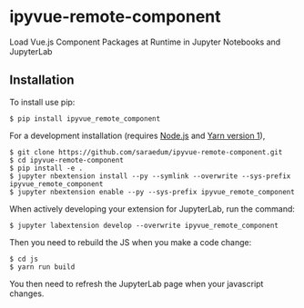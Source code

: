 ipyvue-remote-component
===============================

Load Vue.js Component Packages at Runtime in Jupyter Notebooks and JupyterLab

Installation
------------

To install use pip:

    $ pip install ipyvue_remote_component

For a development installation (requires [Node.js](https://nodejs.org) and [Yarn version 1](https://classic.yarnpkg.com/)),

    $ git clone https://github.com/saraedum/ipyvue-remote-component.git
    $ cd ipyvue-remote-component
    $ pip install -e .
    $ jupyter nbextension install --py --symlink --overwrite --sys-prefix ipyvue_remote_component
    $ jupyter nbextension enable --py --sys-prefix ipyvue_remote_component

When actively developing your extension for JupyterLab, run the command:

    $ jupyter labextension develop --overwrite ipyvue_remote_component

Then you need to rebuild the JS when you make a code change:

    $ cd js
    $ yarn run build

You then need to refresh the JupyterLab page when your javascript changes.

